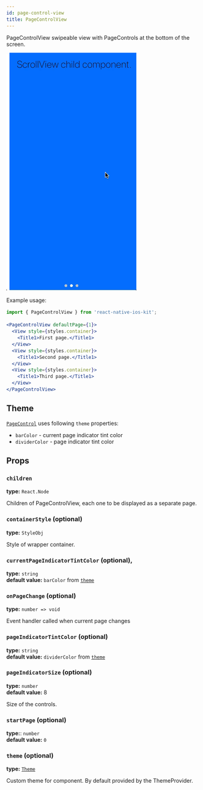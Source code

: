 ```yaml
---
id: page-control-view  
title: PageControlView
---
```


PageControlView swipeable view with PageControls at the bottom of the screen.

![PageControl component](assets/page-control-view.gif)

Example usage:
```jsx
import { PageControlView } from 'react-native-ios-kit';

<PageControlView defaultPage={1}>
  <View style={styles.container}>
    <Title1>First page.</Title1>
  </View>
  <View style={styles.container}>
    <Title1>Second page.</Title1>
  </View>
  <View style={styles.container}>
    <Title1>Third page.</Title1>
  </View>
</PageControlView>
```

## Theme
[`PageControl`](page-control.html#theme) uses following `theme` properties:
- `barColor` - current page indicator tint color
- `dividerColor` - page indicator tint color

## Props

### `children`  
**type:** `React.Node`  

Children of PageControlView, each one to be displayed as a separate page.

### `containerStyle` (optional)
**type:** `StyleObj`

Style of wrapper container.

### `currentPageIndicatorTintColor` (optional),
**type:** `string`  
**default value:** `barColor` from [`theme`](theme.html)

### `onPageChange` (optional)  
**type:** `number => void`  

Event handler called when current page changes


### `pageIndicatorTintColor` (optional)  
**type:** `string`  
**default value:** `dividerColor` from [`theme`](theme.html)

### `pageIndicatorSize` (optional)  
**type:** `number`  
**default value:** 8

Size of the controls.

### `startPage` (optional)   
**type:**: `number`  
**default value:** `0`  

### `theme` (optional)
**type:** [`Theme`](theme.html)

Custom theme for component. By default provided by the ThemeProvider.
